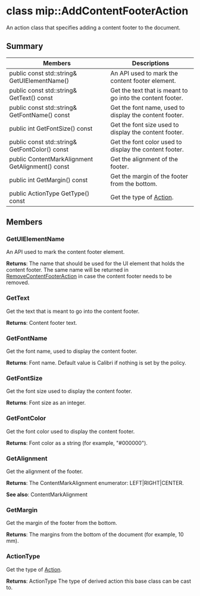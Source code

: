 # class mip::AddContentFooterAction 
An action class that specifies adding a content footer to the document.
  
## Summary
 Members                        | Descriptions                                
--------------------------------|---------------------------------------------
 public const std::string& GetUIElementName()  |  An API used to mark the content footer element.
 public const std::string& GetText() const  |  Get the text that is meant to go into the content footer.
 public const std::string& GetFontName() const  |  Get the font name, used to display the content footer.
 public int GetFontSize() const  |  Get the font size used to display the content footer.
 public const std::string& GetFontColor() const  |  Get the font color used to display the content footer.
 public ContentMarkAlignment GetAlignment() const  |  Get the alignment of the footer.
 public int GetMargin() const  |  Get the margin of the footer from the bottom.
 public ActionType GetType() const  |  Get the type of [Action](class_mip_action.md).
  
## Members
  
### GetUIElementName
An API used to mark the content footer element.

  
**Returns**: The name that should be used for the UI element that holds the content footer. The same name will be returned in [RemoveContentFooterAction](class_mip_removecontentfooteraction.md) in case the content footer needs to be removed.
  
### GetText
Get the text that is meant to go into the content footer.

  
**Returns**: Content footer text.
  
### GetFontName
Get the font name, used to display the content footer.

  
**Returns**: Font name. Default value is Calibri if nothing is set by the policy.
  
### GetFontSize
Get the font size used to display the content footer.

  
**Returns**: Font size as an integer.
  
### GetFontColor
Get the font color used to display the content footer.

  
**Returns**: Font color as a string (for example, "#000000").
  
### GetAlignment
Get the alignment of the footer.

  
**Returns**: The ContentMarkAlignment enumerator: LEFT|RIGHT|CENTER. 
  
**See also**: ContentMarkAlignment
  
### GetMargin
Get the margin of the footer from the bottom.

  
**Returns**: The margins from the bottom of the document (for example, 10 mm).
  
### ActionType
Get the type of [Action](class_mip_action.md).

  
**Returns**: ActionType The type of derived action this base class can be cast to.